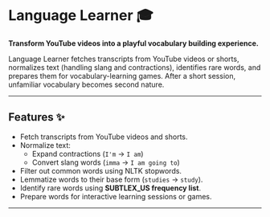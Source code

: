 # Language Learner 🎓

**Transform YouTube videos into a playful vocabulary building experience.**

Language Learner fetches transcripts from YouTube videos or shorts, normalizes text (handling slang and contractions), identifies rare words, and prepares them for vocabulary-learning games. 
After a short session, unfamiliar vocabulary becomes second nature.

---

## Features ✨

- Fetch transcripts from YouTube videos and shorts.
- Normalize text:
  - Expand contractions (`I'm` → `I am`)
  - Convert slang words (`imma` → `I am going to`)
- Filter out common words using NLTK stopwords.
- Lemmatize words to their base form (`studies` → `study`).
- Identify rare words using **SUBTLEX_US frequency list**.
- Prepare words for interactive learning sessions or games.

---
